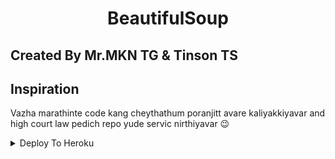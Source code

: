 <h1 align="center">
  <b>BeautifulSoup</b>
</h1>    

## Created By Mr.MKN TG & Tinson TS 

## Inspiration
Vazha marathinte code kang cheythathum poranjitt avare kaliyakkiyavar and high court law pedich repo yude servic nirthiyavar  😉
<details><summary>Deploy To Heroku</summary>
<p>
<br>
<a href="https://heroku.com/deploy?template=https://github.com/Thomsintinctin/IMDBPATTRICK-2DB">
  <img src="https://www.herokucdn.com/deploy/button.svg" alt="Deploy To Heroku">
</a>
</p>
</details>
